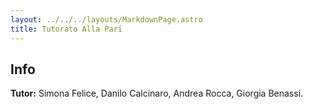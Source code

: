 ```yaml
---
layout: ../../../layouts/MarkdownPage.astro
title: Tutorato Alla Pari
---
```


## Info

**Tutor:** Simona Felice, Danilo Calcinaro, Andrea Rocca, Giorgia Benassi.
